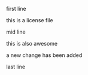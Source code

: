 first line

this is a license file

mid line

this is also awesome

a new change has been added

last line